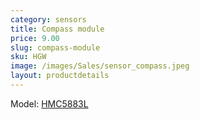 ```yaml
---
category: sensors
title: Compass module
price: 9.00
slug: compass-module
sku: HGW
image: /images/Sales/sensor_compass.jpeg
layout: productdetails
---
```

Model: <a href="http://www.adafruit.com/datasheets/HMC5883L_3-Axis_Digital_Compass_IC.pdf"> HMC5883L</a>

